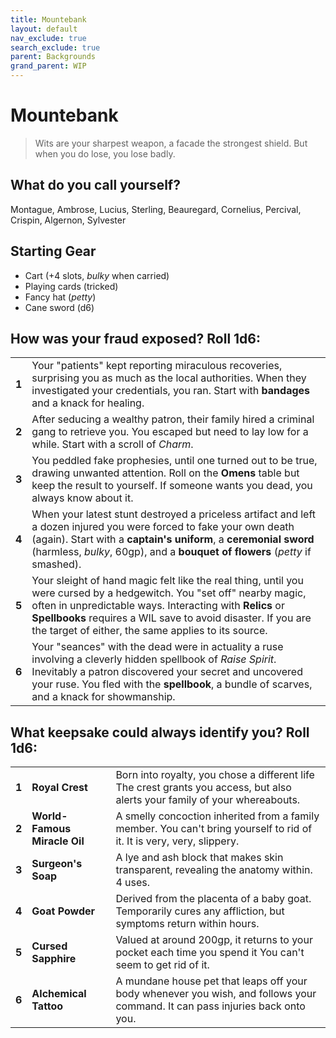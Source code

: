 ```yaml
---
title: Mountebank
layout: default
nav_exclude: true
search_exclude: true
parent: Backgrounds
grand_parent: WIP
---
```


# Mountebank

> Wits are your sharpest weapon, a facade the strongest shield. But when you do lose, you lose badly. 

## What do you call yourself?

Montague, Ambrose, Lucius, Sterling, Beauregard, Cornelius, Percival, Crispin, Algernon, Sylvester

## Starting Gear

- Cart (+4 slots, _bulky_ when carried)
- Playing cards (tricked)
- Fancy hat (_petty_)
- Cane sword (d6)

## How was your fraud exposed? Roll 1d6:

|       |                                                              |
| ----- | ------------------------------------------------------------ |
| **1** | Your "patients" kept reporting miraculous recoveries, surprising you as much as the local authorities. When they investigated your credentials, you ran. Start with **bandages** and a knack for healing. |
| **2** | After seducing a wealthy patron, their family hired a criminal gang to retrieve you. You escaped but need to lay low for a while. Start with a scroll of _Charm_. |
| **3** | You peddled fake prophesies, until one turned out to be true, drawing unwanted attention. Roll on the **Omens** table but keep the result to yourself. If someone wants you dead, you always know about it.  |
| **4** | When your latest stunt destroyed a priceless artifact and left a dozen injured you were forced to fake your own death (again). Start with a **captain's uniform**, a **ceremonial sword** (harmless, _bulky_, 60gp), and a **bouquet of flowers** (_petty_ if smashed). |
| **5** | Your sleight of hand magic felt like the real thing, until you were cursed by a hedgewitch. You "set off" nearby magic, often in unpredictable ways. Interacting with **Relics** or **Spellbooks** requires a WIL save to avoid disaster. If you are the target of either, the same applies to its source. |
| **6** | Your "seances" with the dead were in actuality a ruse involving a cleverly hidden spellbook of _Raise Spirit_. Inevitably a patron discovered your secret and uncovered your ruse. You fled with the **spellbook**, a bundle of scarves, and a knack for showmanship. |

## What keepsake could always identify you? Roll 1d6:

|       |                                    |                                                              |
| ----- | ---------------------------------- | ------------------------------------------------------------ |
| **1** | **Royal Crest**                    | Born into royalty, you chose a different life The crest grants you access, but also alerts your family of your whereabouts. |
| **2** | **World-Famous Miracle Oil**       | A smelly concoction inherited from a family member. You can't bring yourself to rid of it. It is very, very, slippery. |
| **3** | **Surgeon's Soap**                 | A lye and ash block that makes skin transparent, revealing the anatomy within. 4 uses. |
| **4** | **Goat Powder**                    | Derived from the placenta of a baby goat.  Temporarily cures any affliction, but symptoms return within hours. |
| **5** | **Cursed Sapphire**                | Valued at around 200gp, it returns to your pocket each time you spend it You can't seem to get rid of it. |
| **6** | **Alchemical Tattoo**              | A mundane house pet that leaps off your body whenever you wish, and follows your command. It can pass injuries back onto you.    |
